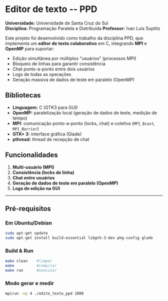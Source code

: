 # Editor de texto -- PPD

**Universidade:** Universidade de Santa Cruz do Sul  
**Disciplina:** Programação Paralela e Distribuída 
**Professor:** Ivan Luis Suptitz  

Este projeto foi desenvolvido como trabalho da disciplina PPD, que implementa um **editor de texto colaborativo** em C, integrando **MPI** e **OpenMP** para suportar:

- Edição simultânea por múltiplos “usuários” (processos MPI)  
- Bloqueio de linhas para garantir consistência  
- Chat ponto-a-ponto entre dois usuários  
- Logs de todas as operações  
- Geração massiva de dados de teste em paralelo (OpenMP)  

## Bibliotecas

- **Linguagem:** C (GTK3 para GUI)  
- **OpenMP:** paralelização local (geração de dados de teste, medição de tempo)  
- **MPI:** comunicação ponto-a-ponto (locks, chat) e coletiva (`MPI_Bcast`, `MPI_Barrier`)  
- **GTK+ 3:** interface gráfica (Glade)  
- **pthread:** thread de recepção de chat 

## Funcionalidades

1. **Multi-usuário (MPI)**  
2. **Consistência (locks de linha)**  
3. **Chat entre usuários**  
4. **Geração de dados de teste em paralelo (OpenMP)**  
5. **Logs de edição na GUI**  

---

## Pré-requisitos

### Em Ubuntu/Debian

```bash
sudo apt-get update
sudo apt-get install build-essential libgtk-3-dev pkg-config glade
```

### Build & Run

```bash
make clean    #limpar
make          #compilar
make run      #executar
```

### Modo gerar e medir

```bash
mpirun -np 4 ./edito_texto_ppd 1000
```
